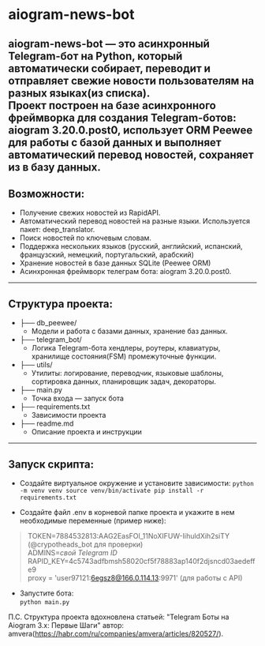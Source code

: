 # aiogram-news-bot
**aiogram-news-bot** — это асинхронный Telegram-бот на Python, который автоматически собирает, переводит и отправляет свежие новости пользователям на разных языках(из списка).  
Проект построен на базе асинхронного фреймворка для создания Telegram-ботов: aiogram 3.20.0.post0, использует ORM Peewee для работы с базой данных и выполняет автоматический перевод новостей, сохраняет из в базу данных.
---
## Возможности:
- Получение свежих новостей из RapidAPI.  
- Автоматический перевод новостей на разные языки. Используется пакет: deep_translator. 
- Поиск новостей по ключевым словам.
- Поддержка нескольких языков (русский, английский, испанский, французский, немецкий, португальский, арабский)  
- Хранение новостей в базе данных SQLite (Peewee ORM)  
- Асинхронная фреймворк телеграм бота: aiogram 3.20.0.post0.
---
## Структура проекта:
- ├── db_peewee/
  - Модели и работа с базами данных, хранение баз данных.
- ├── telegram_bot/  
  - Логика Telegram-бота хендлеры, роутеры, клавиатуры, хранилище состояния(FSM) промежуточные функции.  
- ├── utils/  
  - Утилиты: логирование, переводчик, языковые шаблоны, сортировка данных, планировщик задач, декораторы.
- ├── main.py  
  - Точка входа — запуск бота  
- ├── requirements.txt  
  - Зависимости проекта  
- ├── readme.md  
  - Описание проекта и инструкции
---
## Запуск скрипта:
- Создайте виртуальное окружение и установите зависимости:
    `python -m venv venv
    source venv/bin/activate
    pip install -r requirements.txt`  

 
- Создайте файл .env в корневой папке проекта и укажите в нем необходимые переменные (пример ниже):
>TOKEN=7884532813:AAG2EasFOl_11NoXIFUW-IihuldXih2siTY  (@crypotheads_bot для проверки)  
>ADMINS=*свой Telegram ID*  
>RAPID_KEY=4c5743adfbmsh58020cf5f78883ap140f2djsncd03aedeffe9  
>proxy = 'user97121:6egsz8@166.0.114.13:9971' (для работы с API)  

- Запустите бота:  
    `python main.py`

П.С.
Структура проекта вдохновлена статьей: "Telegram Боты на Aiogram 3.x: Первые Шаги" автор: amvera(https://habr.com/ru/companies/amvera/articles/820527/).
